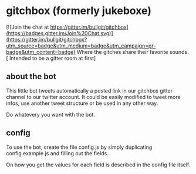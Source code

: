 # gitchbox (formerly jukeboxe)

[![Join the chat at https://gitter.im/bullgit/gitchbox](https://badges.gitter.im/Join%20Chat.svg)](https://gitter.im/bullgit/gitchbox?utm_source=badge&utm_medium=badge&utm_campaign=pr-badge&utm_content=badge)
Where the gitches share their favorite sounds. [ Intended to be a gitter room at first]

## about the bot

This little bot tweets automatically a posted link in our gitchbox gitter channel to our twitter account. It could be easily modified to tweet more infos, use another tweet structure or be used in any other way.

Do whatevery you want with the bot.

## config

To use the bot, create the file config.js by simply duplicating config.example.js and filling out the fields.

On how you get the values for each field is described in the config file itself.
